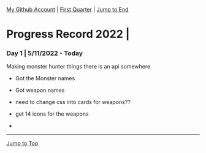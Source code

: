 [My Github Account](https://github.com/popados) | [First Quarter](#quarter-info) | [Jump to End](#end-of-doc)

<div id=top-of-doc></div>

# Progress Record 2022 |

### Day 1 | 5/11/2022 - Today


Making monster hunter things there is an api somewhere

- Got the Monster names

- Got weapon names

- need to change css into cards for weapons??

- get 14 icons for the weapons

- 

***

<div id=end-of-doc></div>

[Jump to Top](#top-of-doc)

